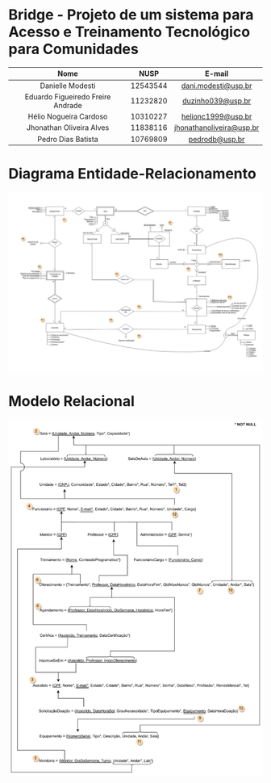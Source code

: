 # Bridge - Projeto de um sistema para Acesso e Treinamento Tecnológico para Comunidades

|        Nome                         |    NUSP   |           E-mail            |
|:-----------------------------------:|:---------:|:---------------------------:|
|     Danielle Modesti                |  12543544 |    dani.modesti@usp.br      |
|   Eduardo Figueiredo Freire Andrade |  11232820 |    duzinho039@usp.br        |
|   Hélio Nogueira Cardoso            |  10310227 |    helionc1999@usp.br       |
|   Jhonathan Oliveira Alves          |  11838116 |    jhonathanoliveira@usp.br |
|   Pedro Dias Batista                |  10769809 |    pedrodb@usp.br           |

# Diagrama Entidade-Relacionamento
![DER_BRIDGE](assets/bridge_der-1.png)

# Modelo Relacional
![MREL_BRIDGE](assets/bridge_mr-1.png)
